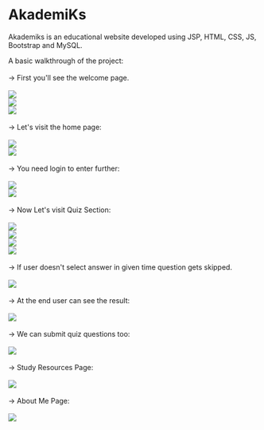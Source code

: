 # AkademiKs
Akademiks is an educational website developed using JSP, HTML, CSS, JS, Bootstrap and MySQL.

A basic walkthrough of the project:
<br><br>
-> First you'll see the welcome page.
<br><br>
![](https://raw.githubusercontent.com/Lakshay-Dhingra/AkademiKs/master/images/img1.PNG)
<br>
![](https://raw.githubusercontent.com/Lakshay-Dhingra/AkademiKs/master/images/img2.PNG)
<br>
![](https://raw.githubusercontent.com/Lakshay-Dhingra/AkademiKs/master/images/img3.PNG)
<br><br>
-> Let's visit the home page:
<br><br>
![](https://raw.githubusercontent.com/Lakshay-Dhingra/AkademiKs/master/images/img5.PNG)
<br>
![](https://raw.githubusercontent.com/Lakshay-Dhingra/AkademiKs/master/images/img6.PNG)
<br><br>
-> You need login to enter further:
<br><br>
![](https://raw.githubusercontent.com/Lakshay-Dhingra/AkademiKs/master/images/img7.PNG)
<br>
![](https://raw.githubusercontent.com/Lakshay-Dhingra/AkademiKs/master/images/img8.PNG)
<br><br>
-> Now Let's visit Quiz Section:
<br><br>
![](https://raw.githubusercontent.com/Lakshay-Dhingra/AkademiKs/master/images/img9.PNG)
<br>
![](https://raw.githubusercontent.com/Lakshay-Dhingra/AkademiKs/master/images/img10.PNG)
<br>
![](https://raw.githubusercontent.com/Lakshay-Dhingra/AkademiKs/master/images/img11.PNG)
<br>
![](https://raw.githubusercontent.com/Lakshay-Dhingra/AkademiKs/master/images/img12.PNG)
<br><br>
-> If user doesn't select answer in given time question gets skipped.
<br><br>
![](https://raw.githubusercontent.com/Lakshay-Dhingra/AkademiKs/master/images/img13.PNG)
<br><br>
-> At the end user can see the result:
<br><br>
![](https://raw.githubusercontent.com/Lakshay-Dhingra/AkademiKs/master/images/img15.PNG)
<br><br>
-> We can submit quiz questions too:
<br><br>
![](https://raw.githubusercontent.com/Lakshay-Dhingra/AkademiKs/master/images/img16.PNG)
<br><br>
-> Study Resources Page:
<br><br>
![](https://raw.githubusercontent.com/Lakshay-Dhingra/AkademiKs/master/images/img17.PNG)
<br><br>
-> About Me Page:
<br><br>
![](https://raw.githubusercontent.com/Lakshay-Dhingra/AkademiKs/master/images/img18.PNG)
<br><br>
